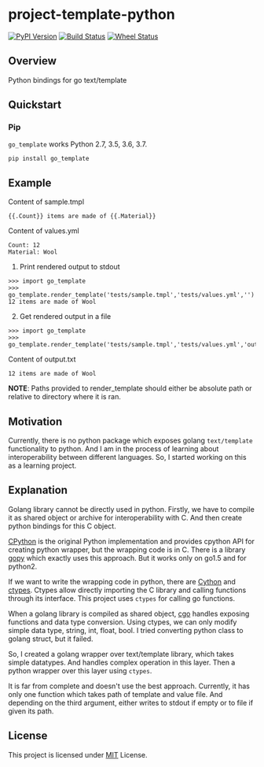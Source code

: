 # project-template-python

[![PyPI Version](https://img.shields.io/pypi/v/project-template-python.svg)](https://pypi.python.org/pypi/project-template-python)
[![Build Status](https://img.shields.io/travis/SixQuant/project-template-python/master.svg)](https://travis-ci.org/SixQuant/project-template-python)
[![Wheel Status](https://img.shields.io/badge/wheel-yes-brightgreen.svg)](https://pypi.python.org/pypi/project-template-python)

## Overview
Python bindings for go text/template



## Quickstart

### Pip
`go_template` works Python 2.7, 3.5, 3.6, 3.7.
```
pip install go_template
```

## Example

Content of sample.tmpl
```
{{.Count}} items are made of {{.Material}}
```
Content of values.yml
```
Count: 12
Material: Wool
```

1)  Print rendered output to stdout
```
>>> import go_template
>>> go_template.render_template('tests/sample.tmpl','tests/values.yml','')
12 items are made of Wool
```

2) Get rendered output in a file
```
>>> import go_template
>>> go_template.render_template('tests/sample.tmpl','tests/values.yml','output.txt')

```
 Content of output.txt
```
12 items are made of Wool
```


__NOTE__: Paths provided to render_template should either be absolute path or relative to directory where it is ran.


## Motivation
Currently, there is no python package which exposes golang `text/template` functionality to python. And I am in the process of learning about interoperability between different languages. So, I started working on this as a learning project.

## Explanation
Golang library cannot be directly used in python. Firstly, we have to compile it as shared object or archive for interoperability with C. And then create python bindings for this C object.

[CPython](https://github.com/python/cpython) is the original Python implementation and provides cpython API for creating python wrapper, but the wrapping code is in C. There is a library [gopy](https://github.com/go-python/gopy) which exactly uses this approach. But it works only on go1.5 and for python2.

If we want to write the wrapping code in python, there are [Cython](https://cython.org/) and [ctypes](https://docs.python.org/3/library/ctypes.html). Ctypes allow directly importing the C library and calling functions through its interface. This project uses `ctypes` for calling go functions.

When a golang library is compiled as shared object, [cgo](https://golang.org/cmd/cgo/) handles exposing functions and data type conversion. Using ctypes, we can only modify simple data type, string, int, float, bool. I tried converting python class to golang struct, but it failed.

So, I created a golang wrapper over text/template library, which takes simple datatypes. And handles complex operation in this layer. Then a python wrapper over this layer using `ctypes`.

It is far from complete and doesn't use the best approach. Currently, it has only one function which takes path of template and value file. And depending on the third argument, either writes to stdout if empty  or to file if given its path.

## License

This project is licensed under [MIT](https://github.com/harsh-98/go-template/blob/master/LICENSE) License.